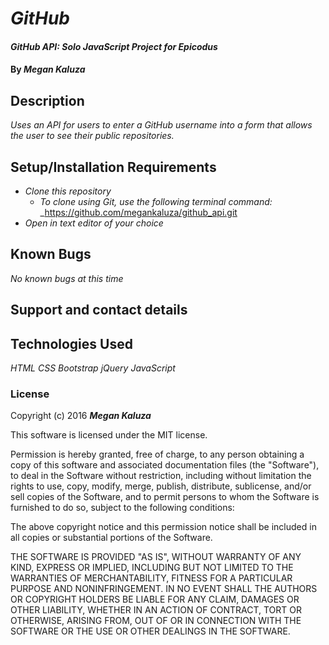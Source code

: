 # _GitHub_

#### _GitHub API: Solo JavaScript Project for Epicodus_

#### By _**Megan Kaluza**_

## Description

_Uses an API for users to enter a GitHub username into a form that allows the user to see their public repositories._

## Setup/Installation Requirements

* _Clone this repository_
    * _To clone using Git, use the following terminal command:_
    _https://github.com/megankaluza/github_api.git
* _Open in text editor of your choice_

## Known Bugs

_No known bugs at this time_

## Support and contact details

## Technologies Used

_HTML_
_CSS_
_Bootstrap_
_jQuery_
_JavaScript_

### License

Copyright (c) 2016 **_Megan Kaluza_**

This software is licensed under the MIT license.

Permission is hereby granted, free of charge, to any person obtaining a copy of this software and associated documentation files (the "Software"), to deal in the Software without restriction, including without limitation the rights to use, copy, modify, merge, publish, distribute, sublicense, and/or sell copies of the Software, and to permit persons to whom the Software is furnished to do so, subject to the following conditions:

The above copyright notice and this permission notice shall be included in all copies or substantial portions of the Software.

THE SOFTWARE IS PROVIDED "AS IS", WITHOUT WARRANTY OF ANY KIND, EXPRESS OR IMPLIED, INCLUDING BUT NOT LIMITED TO THE WARRANTIES OF MERCHANTABILITY, FITNESS FOR A PARTICULAR PURPOSE AND NONINFRINGEMENT. IN NO EVENT SHALL THE AUTHORS OR COPYRIGHT HOLDERS BE LIABLE FOR ANY CLAIM, DAMAGES OR OTHER LIABILITY, WHETHER IN AN ACTION OF CONTRACT, TORT OR OTHERWISE, ARISING FROM, OUT OF OR IN CONNECTION WITH THE SOFTWARE OR THE USE OR OTHER DEALINGS IN THE SOFTWARE.
